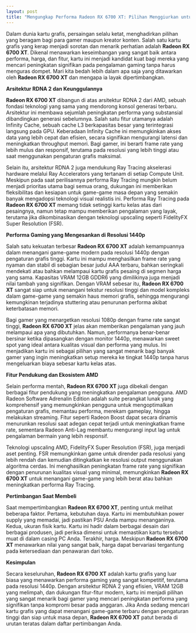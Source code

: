 ```yaml
---
layout: post
title: "Mengungkap Performa Radeon RX 6700 XT: Pilihan Menggiurkan untuk Gamers"
---
```


Dalam dunia kartu grafis, persaingan selalu ketat, menghadirkan pilihan yang beragam bagi para gamer maupun kreator konten. Salah satu kartu grafis yang kerap menjadi sorotan dan menarik perhatian adalah **Radeon RX 6700 XT**. Dikenal menawarkan keseimbangan yang sangat baik antara performa, harga, dan fitur, kartu ini menjadi kandidat kuat bagi mereka yang mencari peningkatan signifikan pada pengalaman gaming tanpa harus menguras dompet. Mari kita bedah lebih dalam apa saja yang ditawarkan oleh **Radeon RX 6700 XT** dan mengapa ia layak dipertimbangkan.

**Arsitektur RDNA 2 dan Keunggulannya**

**Radeon RX 6700 XT** dibangun di atas arsitektur RDNA 2 dari AMD, sebuah fondasi teknologi yang sama yang mendorong konsol generasi terbaru. Arsitektur ini membawa sejumlah peningkatan performa yang substansial dibandingkan generasi sebelumnya. Salah satu fitur utamanya adalah Infinity Cache, sebuah cache L3 berkapasitas besar yang terintegrasi langsung pada GPU. Keberadaan Infinity Cache ini memungkinkan akses data yang lebih cepat dan efisien, secara signifikan mengurangi latensi dan meningkatkan throughput memori. Bagi gamer, ini berarti frame rate yang lebih mulus dan responsif, terutama pada resolusi yang lebih tinggi atau saat menggunakan pengaturan grafis maksimal.

Selain itu, arsitektur RDNA 2 juga mendukung Ray Tracing akselerasi hardware melalui Ray Accelerators yang tertanam di setiap Compute Unit. Meskipun pada saat perilisannya performa Ray Tracing mungkin belum menjadi prioritas utama bagi semua orang, dukungan ini memberikan fleksibilitas dan kesiapan untuk game-game masa depan yang semakin banyak mengadopsi teknologi visual realistis ini. Performa Ray Tracing pada **Radeon RX 6700 XT** memang tidak setinggi kartu kelas atas dari pesaingnya, namun tetap mampu memberikan pengalaman yang layak, terutama jika dikombinasikan dengan teknologi upscaling seperti FidelityFX Super Resolution (FSR).

**Performa Gaming yang Mengesankan di Resolusi 1440p**

Salah satu kekuatan terbesar **Radeon RX 6700 XT** adalah kemampuannya dalam menangani game-game modern pada resolusi 1440p dengan pengaturan grafis tinggi. Kartu ini mampu menghasilkan frame rate yang nyaman dan stabil di sebagian besar judul AAA terbaru, bahkan seringkali mendekati atau bahkan melampaui kartu grafis pesaing di segmen harga yang sama. Kapasitas VRAM 12GB GDDR6 yang dimilikinya juga menjadi nilai tambah yang signifikan. Dengan VRAM sebesar itu, **Radeon RX 6700 XT** sangat siap untuk menangani tekstur resolusi tinggi dan model kompleks dalam game-game yang semakin haus memori grafis, sehingga mengurangi kemungkinan terjadinya stuttering atau penurunan performa akibat keterbatasan memori.

Bagi gamer yang menargetkan resolusi 1080p dengan frame rate sangat tinggi, **Radeon RX 6700 XT** jelas akan memberikan pengalaman yang jauh melampaui apa yang dibutuhkan. Namun, performanya benar-benar bersinar ketika dipasangkan dengan monitor 1440p, menawarkan sweet spot yang ideal antara kualitas visual dan performa yang mulus. Ini menjadikan kartu ini sebagai pilihan yang sangat menarik bagi banyak gamer yang ingin meningkatkan setup mereka ke tingkat 1440p tanpa harus mengeluarkan biaya sebesar kartu kelas atas.

**Fitur Pendukung dan Ekosistem AMD**

Selain performa mentah, **Radeon RX 6700 XT** juga dibekali dengan berbagai fitur pendukung yang meningkatkan pengalaman pengguna. AMD Radeon Software Adrenalin Edition adalah suite perangkat lunak yang komprehensif yang memungkinkan pengguna untuk mengoptimalkan pengaturan grafis, memantau performa, merekam gameplay, hingga melakukan streaming. Fitur seperti Radeon Boost dapat secara dinamis menurunkan resolusi saat adegan cepat terjadi untuk meningkatkan frame rate, sementara Radeon Anti-Lag membantu mengurangi input lag untuk pengalaman bermain yang lebih responsif.

Teknologi upscaling AMD, FidelityFX Super Resolution (FSR), juga menjadi aset penting. FSR memungkinkan game untuk dirender pada resolusi yang lebih rendah dan kemudian ditingkatkan ke resolusi output menggunakan algoritma cerdas. Ini menghasilkan peningkatan frame rate yang signifikan dengan penurunan kualitas visual yang minimal, memungkinkan **Radeon RX 6700 XT** untuk menangani game-game yang lebih berat atau bahkan meningkatkan performa Ray Tracing.

**Pertimbangan Saat Membeli**

Saat mempertimbangkan **Radeon RX 6700 XT**, penting untuk melihat beberapa faktor. Pertama, kebutuhan daya. Kartu ini membutuhkan power supply yang memadai, jadi pastikan PSU Anda mampu menanganinya. Kedua, ukuran fisik kartu. Kartu ini hadir dalam berbagai desain dari berbagai produsen, jadi periksa dimensi untuk memastikan kartu tersebut muat di dalam casing PC Anda. Terakhir, harga. Meskipun **Radeon RX 6700 XT** menawarkan nilai yang sangat baik, harga dapat bervariasi tergantung pada ketersediaan dan penawaran dari toko.

**Kesimpulan**

Secara keseluruhan, **Radeon RX 6700 XT** adalah kartu grafis yang luar biasa yang menawarkan performa gaming yang sangat kompetitif, terutama pada resolusi 1440p. Dengan arsitektur RDNA 2 yang efisien, VRAM 12GB yang melimpah, dan dukungan fitur-fitur modern, kartu ini menjadi pilihan yang sangat menarik bagi gamer yang mencari peningkatan performa yang signifikan tanpa kompromi besar pada anggaran. Jika Anda sedang mencari kartu grafis yang dapat menangani game-game terbaru dengan pengaturan tinggi dan siap untuk masa depan, **Radeon RX 6700 XT** patut berada di urutan teratas dalam daftar pertimbangan Anda.
